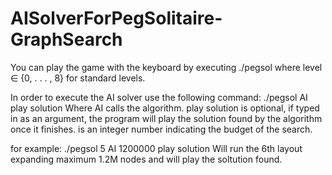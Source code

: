 # AISolverForPegSolitaire-GraphSearch

You can play the game with the keyboard by executing
./pegsol <level>
where level ∈ {0, . . . , 8} for standard levels.

In order to execute the AI solver use the following command:
./pegsol <level> AI <budget> play solution
Where AI calls the algorithm. play solution is optional, if typed in as an argument, the program will play the solution found by the algorithm once it finishes. <budget> is an integer number indicating the budget of the search.

for example:
./pegsol 5 AI 1200000 play solution
Will run the 6th layout expanding maximum 1.2M nodes and will play the soltution found.
